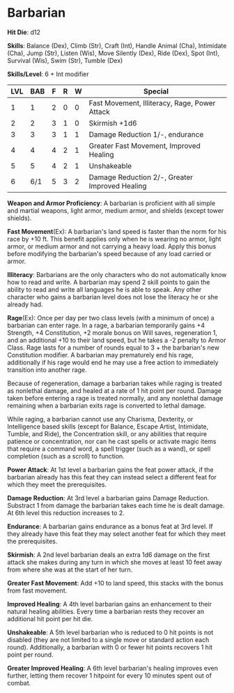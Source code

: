 # Barbarian

**Hit Die**: d12

**Skills**: Balance (Dex), Climb (Str), Craft (Int), Handle Animal (Cha), Intimidate (Cha), Jump (Str), Listen (Wis), Move Silently (Dex), Ride (Dex), Spot (Int), Survival (Wis), Swim (Str), Tumble (Dex)

**Skills/Level**: 6 + Int modifier

LVL | BAB | F | R | W | Special 
--- | --- | - | - | - | ------- 
1   | 1   | 2 | 0 | 0 | Fast Movement, Illiteracy, Rage, Power Attack    
2   | 2   | 3 | 1 | 0 | Skirmish +1d6  
3   | 3   | 3 | 1 | 1 | Damage Reduction 1/-, endurance
4   | 4   | 4 | 2 | 1 | Greater Fast Movement, Improved Healing        
5   | 5   | 4 | 2 | 1 | Unshakeable
6   | 6/1 | 5 | 3 | 2 | Damage Reduction 2/-, Greater Improved Healing      

**Weapon and Armor Proficiency**: A barbarian is proficient with all simple and martial weapons, light armor, medium armor, and shields (except tower shields).

**Fast Movement**(Ex): A barbarian's land speed is faster than the norm for his race by +10 ft. This benefit applies only when he is wearing no armor, light armor, or medium armor and not carrying a heavy load. Apply this bonus before modifying the barbarian's speed because of any load carried or armor.

**Illiteracy**: Barbarians are the only characters who do not automatically know how to read and write. A barbarian may spend 2 skill points to gain the ability to read and write all languages he is able to speak. Any other character who gains a barbarian level does not lose the literacy he or she already had.

**Rage**(Ex): Once per day per two class levels (with a minimum of once) a barbarian can enter rage. In a rage, a barbarian temporarily gains +4 Strength, +4 Constitution, +2 morale bonus on Will saves, regeneration 1, and an additional +10 to their land speed, but he takes a -2 penalty to Armor Class. Rage lasts for a number of rounds equal to 3 + the barbarian's new Constitution modifier. A barbarian may prematurely end his rage, additionally if his rage would end he may use a free action to immediately transition into another rage.

Because of regeneration, damage a barbarian takes while raging is treated as nonlethal damage, and healed at a rate of 1 hit point per round. Damage taken before entering a rage is treated normally, and any nonlethal damage remaining when a barbarian exits rage is converted to lethal damage.

While raging, a barbarian cannot use any Charisma, Dexterity, or Intelligence based skills (except for Balance, Escape Artist, Intimidate, Tumble, and Ride), the Concentration skill, or any abilities that require patience or concentration, nor can he cast spells or activate magic items that require a command word, a spell trigger (such as a wand), or spell completion (such as a scroll) to function.

**Power Attack**: At 1st level a barbarian gains the feat power attack, if the barbarian already has this feat they can instead select a different feat for which they meet the prerequisites.

**Damage Reduction**: At 3rd level a barbarian gains Damage Reduction. Substract 1 from damage the barbarian takes each time he is dealt damage. At 6th level this reduction increases to 2.

**Endurance**: A barbarian gains endurance as a bonus feat at 3rd level. If they already have this feat they may select another feat for which they meet the prerequisites. 

**Skirmish**: A 2nd level barbarian deals an extra 1d6 damage on the first attack she makes during any turn in which she moves at least 10 feet away from where she was at the start of her turn. 

**Greater Fast Movement**: Add +10 to land speed, this stacks with the bonus from fast movement.

**Improved Healing**: A 4th level barbarian gains an enhancement to their natural healing abilities. Every time a barbarian rests they recover an additional hit point per hit die. 

**Unshakeable**: A 5th level barbarian who is reduced to 0 hit points is not disabled (they are not limited to a single move or standard action each round). Additionally, a barbarian with 0 or fewer hit points recovers 1 hit point per round. 

**Greater Improved Healing**: A 6th level barbarian's healing improves even further, letting them recover 1 hitpoint for every 10 minutes spent out of combat. 